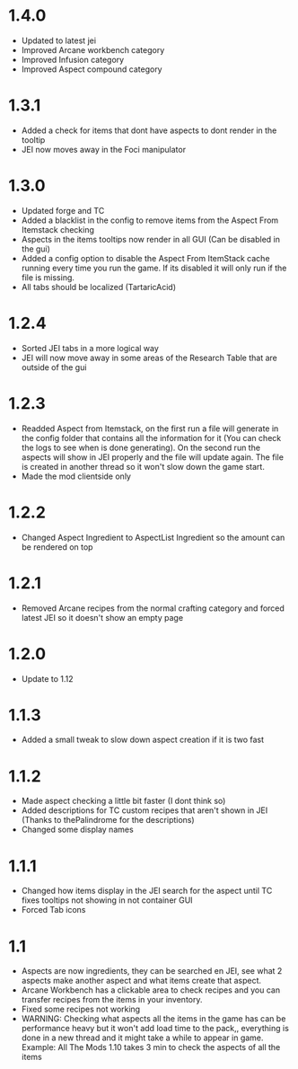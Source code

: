 # 1.4.0
+ Updated to latest jei
+ Improved Arcane workbench category
+ Improved Infusion category
+ Improved Aspect compound category

# 1.3.1
+ Added a check for items that dont have aspects to dont render in the tooltip
+ JEI now moves away in the Foci manipulator

# 1.3.0
+ Updated forge and TC
+ Added a blacklist in the config to remove items from the Aspect From Itemstack checking
+ Aspects in the items tooltips now render in all GUI (Can be disabled in the gui)
+ Added a config option to disable the Aspect From ItemStack cache running every time you run the game. If its disabled it will only run if the file is missing. 
+ All tabs should be localized (TartaricAcid)

# 1.2.4
+ Sorted JEI tabs in a more logical way
+ JEI will now move away in some areas of the Research Table that are outside of the gui

# 1.2.3
+ Readded Aspect from Itemstack, on the first run a file will generate in the config folder that contains all the information for it (You can check the logs to see when is done generating). On the second run the aspects will show in JEI properly and the file will update again. The file is created in another thread so it won't slow down the game start.
+ Made the mod clientside only

# 1.2.2
+ Changed Aspect Ingredient to AspectList Ingredient so the amount can be rendered on top

# 1.2.1
+ Removed Arcane recipes from the normal crafting category and forced latest JEI so it doesn't show an empty page

# 1.2.0
+ Update to 1.12

# 1.1.3
+ Added a small tweak to slow down aspect creation if it is two fast

# 1.1.2
+ Made aspect checking a little bit faster (I dont think so)
+ Added descriptions for TC custom recipes that aren't shown in JEI (Thanks to thePalindrome for the descriptions)
+ Changed some display names

# 1.1.1
+ Changed how items display in the JEI search for the aspect until TC fixes tooltips not showing in not container GUI
+ Forced Tab icons

# 1.1
+ Aspects are now ingredients, they can be searched en JEI, see what 2 aspects make another aspect and what items create that aspect.
+ Arcane Workbench has a clickable area to check recipes and you can transfer recipes from the items in your inventory.
+ Fixed some recipes not working
+ WARNING: Checking what aspects all the items in the game has can be performance heavy but it won't add load time to the pack,, everything is done in a new thread and it might take a while to appear in game. Example: All The Mods 1.10 takes 3 min to check the aspects of all the items
